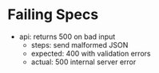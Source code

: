 # Failing Specs

- api: returns 500 on bad input
  - steps: send malformed JSON
  - expected: 400 with validation errors
  - actual: 500 internal server error
